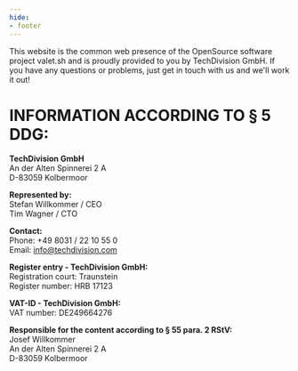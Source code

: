 ```yaml
---
hide:
- footer
---
```



This website is the common web presence of the OpenSource software project valet.sh and is proudly provided to you by TechDivision GmbH. If you have any questions or problems, just get in touch with us and we'll work it out!

# INFORMATION ACCORDING TO § 5 DDG:


<strong>TechDivision GmbH</strong>  
An der Alten Spinnerei 2 A  
D-83059 Kolbermoor



<strong>Represented by:</strong>  
Stefan Willkommer / CEO  
Tim Wagner / CTO



<strong>Contact:</strong>  
Phone: +49 8031 / 22 10 55 0  
Email: info@techdivision.com



<strong>Register entry - TechDivision GmbH:</strong>  
Registration court: Traunstein  
Register number: HRB 17123



<strong>VAT-ID - TechDivision GmbH:</strong>  
VAT number: DE249664276



<strong>Responsible for the content according to § 55 para. 2 RStV:</strong>  
Josef Willkommer  
An der Alten Spinnerei 2 A  
D-83059 Kolbermoor

